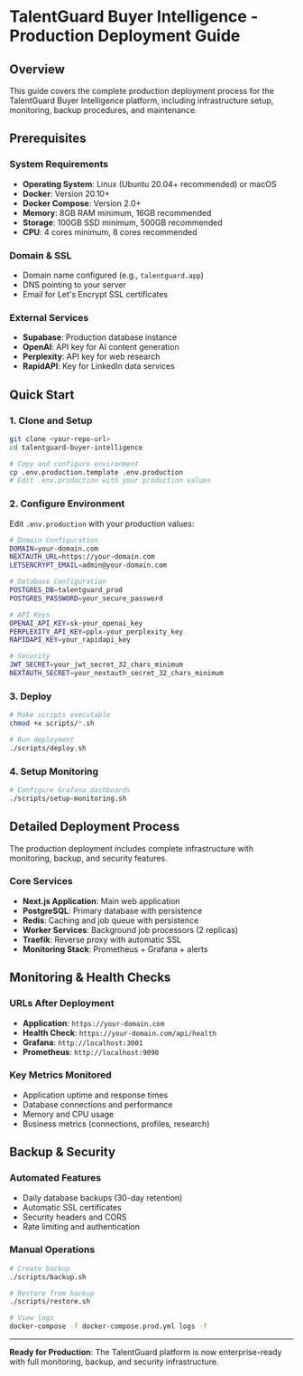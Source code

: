 # TalentGuard Buyer Intelligence - Production Deployment Guide

## Overview

This guide covers the complete production deployment process for the TalentGuard Buyer Intelligence platform, including infrastructure setup, monitoring, backup procedures, and maintenance.

## Prerequisites

### System Requirements
- **Operating System**: Linux (Ubuntu 20.04+ recommended) or macOS
- **Docker**: Version 20.10+
- **Docker Compose**: Version 2.0+
- **Memory**: 8GB RAM minimum, 16GB recommended
- **Storage**: 100GB SSD minimum, 500GB recommended
- **CPU**: 4 cores minimum, 8 cores recommended

### Domain & SSL
- Domain name configured (e.g., `talentguard.app`)
- DNS pointing to your server
- Email for Let's Encrypt SSL certificates

### External Services
- **Supabase**: Production database instance
- **OpenAI**: API key for AI content generation
- **Perplexity**: API key for web research
- **RapidAPI**: Key for LinkedIn data services

## Quick Start

### 1. Clone and Setup
```bash
git clone <your-repo-url>
cd talentguard-buyer-intelligence

# Copy and configure environment
cp .env.production.template .env.production
# Edit .env.production with your production values
```

### 2. Configure Environment
Edit `.env.production` with your production values:

```bash
# Domain Configuration
DOMAIN=your-domain.com
NEXTAUTH_URL=https://your-domain.com
LETSENCRYPT_EMAIL=admin@your-domain.com

# Database Configuration
POSTGRES_DB=talentguard_prod
POSTGRES_PASSWORD=your_secure_password

# API Keys
OPENAI_API_KEY=sk-your_openai_key
PERPLEXITY_API_KEY=pplx-your_perplexity_key
RAPIDAPI_KEY=your_rapidapi_key

# Security
JWT_SECRET=your_jwt_secret_32_chars_minimum
NEXTAUTH_SECRET=your_nextauth_secret_32_chars_minimum
```

### 3. Deploy
```bash
# Make scripts executable
chmod +x scripts/*.sh

# Run deployment
./scripts/deploy.sh
```

### 4. Setup Monitoring
```bash
# Configure Grafana dashboards
./scripts/setup-monitoring.sh
```

## Detailed Deployment Process

The production deployment includes complete infrastructure with monitoring, backup, and security features.

### Core Services
- **Next.js Application**: Main web application
- **PostgreSQL**: Primary database with persistence
- **Redis**: Caching and job queue with persistence
- **Worker Services**: Background job processors (2 replicas)
- **Traefik**: Reverse proxy with automatic SSL
- **Monitoring Stack**: Prometheus + Grafana + alerts

## Monitoring & Health Checks

### URLs After Deployment
- **Application**: `https://your-domain.com`
- **Health Check**: `https://your-domain.com/api/health`
- **Grafana**: `http://localhost:3001`
- **Prometheus**: `http://localhost:9090`

### Key Metrics Monitored
- Application uptime and response times
- Database connections and performance
- Memory and CPU usage
- Business metrics (connections, profiles, research)

## Backup & Security

### Automated Features
- Daily database backups (30-day retention)
- Automatic SSL certificates
- Security headers and CORS
- Rate limiting and authentication

### Manual Operations
```bash
# Create backup
./scripts/backup.sh

# Restore from backup
./scripts/restore.sh

# View logs
docker-compose -f docker-compose.prod.yml logs -f
```

---

**Ready for Production**: The TalentGuard platform is now enterprise-ready with full monitoring, backup, and security infrastructure.